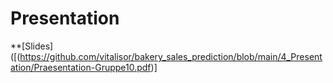 # Presentation

**[Slides]([(https://github.com/vitalisor/bakery_sales_prediction/blob/main/4_Presentation/Praesentation-Gruppe10.pdf)]
